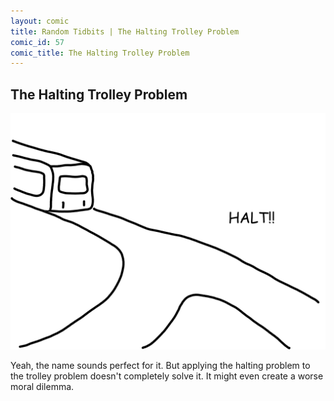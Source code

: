 ```yaml
---
layout: comic
title: Random Tidbits | The Halting Trolley Problem
comic_id: 57
comic_title: The Halting Trolley Problem
---
```


## The Halting Trolley Problem

<img id="img57" src="/assets/images/57.png">

Yeah, the name sounds perfect for it. But applying the halting problem to the trolley problem doesn't completely solve it. It might even create a worse moral dilemma.
